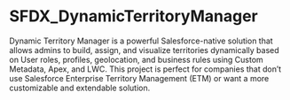 # SFDX_DynamicTerritoryManager
Dynamic Territory Manager is a powerful Salesforce-native solution that allows admins to build, assign, and visualize territories dynamically based on User roles, profiles, geolocation, and business rules using Custom Metadata, Apex, and LWC.
This project is perfect for companies that don’t use Salesforce Enterprise Territory Management (ETM) or want a more customizable and extendable solution.
